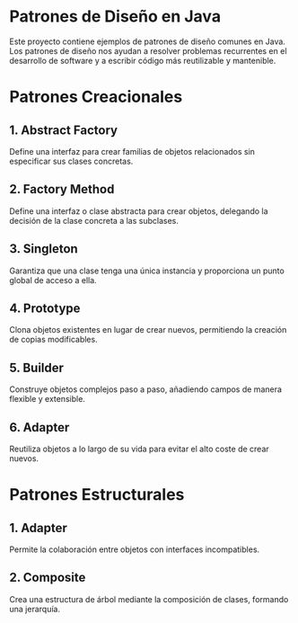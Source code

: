 # Patrones de Diseño en Java
Este proyecto contiene ejemplos de patrones de diseño comunes en Java. Los patrones de diseño nos ayudan a resolver problemas recurrentes en el desarrollo de software y a escribir código más reutilizable y mantenible.

# Patrones Creacionales
## 1. Abstract Factory
Define una interfaz para crear familias de objetos relacionados sin especificar sus clases concretas.
## 2. Factory Method
Define una interfaz o clase abstracta para crear objetos, delegando la decisión de la clase concreta a las subclases.
## 3. Singleton
Garantiza que una clase tenga una única instancia y proporciona un punto global de acceso a ella.
## 4. Prototype
Clona objetos existentes en lugar de crear nuevos, permitiendo la creación de copias modificables.
## 5. Builder
Construye objetos complejos paso a paso, añadiendo campos de manera flexible y extensible.
## 6. Adapter
Reutiliza objetos a lo largo de su vida para evitar el alto coste de crear nuevos.

# Patrones Estructurales
## 1. Adapter
Permite la colaboración entre objetos con interfaces incompatibles.
## 2. Composite
Crea una estructura de árbol mediante la composición de clases, formando una jerarquía.
